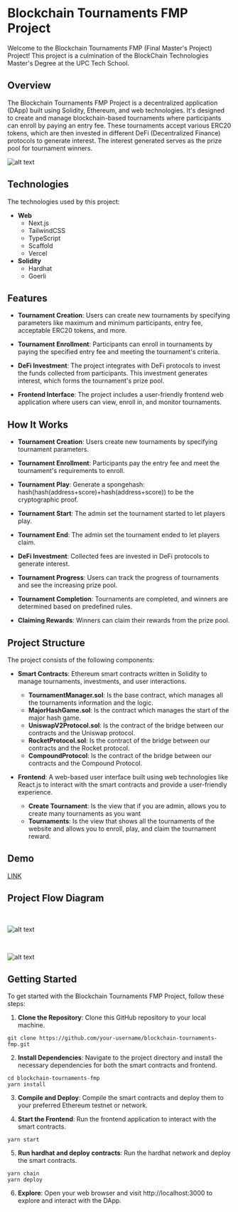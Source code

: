 # Blockchain Tournaments FMP Project

Welcome to the Blockchain Tournaments FMP (Final Master's Project) Project! This project is a culmination of the BlockChain Technologies Master's Degree at the UPC Tech School.

## Overview
The Blockchain Tournaments FMP Project is a decentralized application (DApp) built using Solidity, Ethereum, and web technologies. It's designed to create and manage blockchain-based tournaments where participants can enroll by paying an entry fee. These tournaments accept various ERC20 tokens, which are then invested in different DeFi (Decentralized Finance) protocols to generate interest. The interest generated serves as the prize pool for tournament winners.

![alt text](./esquema_jorge.jpeg "Title")


## Technologies

The technologies used by this project:
- **Web**
    - Next.js
    - TailwindCSS
    - TypeScript
    - Scaffold
    - Vercel
- **Solidity**
    - Hardhat
    - Goerli

## Features

- **Tournament Creation**: Users can create new tournaments by specifying parameters like maximum and minimum participants, entry fee, acceptable ERC20 tokens, and more.

- **Tournament Enrollment**: Participants can enroll in tournaments by paying the specified entry fee and meeting the tournament's criteria.

- **DeFi Investment**: The project integrates with DeFi protocols to invest the funds collected from participants. This investment generates interest, which forms the tournament's prize pool.

- **Frontend Interface**: The project includes a user-friendly frontend web application where users can view, enroll in, and monitor tournaments.

## How It Works

- **Tournament Creation**: Users create new tournaments by specifying tournament parameters.

- **Tournament Enrollment**: Participants pay the entry fee and meet the tournament's requirements to enroll.

- **Tournament Play**: Generate a spongehash: hash(hash(address+score)+hash(address+score)) to be the cryptographic proof.

- **Tournament Start**: The admin set the tournament started to let players play.

- **Tournament End**: The admin set the tournament ended to let players claim.

- **DeFi Investment**: Collected fees are invested in DeFi protocols to generate interest.

- **Tournament Progress**: Users can track the progress of tournaments and see the increasing prize pool.

- **Tournament Completion**: Tournaments are completed, and winners are determined based on predefined rules.

- **Claiming Rewards**: Winners can claim their rewards from the prize pool.

## Project Structure

The project consists of the following components:

- **Smart Contracts**: Ethereum smart contracts written in Solidity to manage tournaments, investments, and user interactions.
    - **TournamentManager.sol**: Is the base contract, which manages all the tournaments information and the logic.
    - **MajorHashGame.sol**: Is the contract which manages the start of the major hash game.
    - **UniswapV2Protocol.sol**: Is the contract of the bridge between our contracts and the Uniswap protocol.
    - **RocketProtocol.sol**: Is the contract of the bridge between our contracts and the Rocket protocol.
    - **CompoundProtocol**: Is the contract of the bridge between our contracts and the Compound Protocol.

- **Frontend**: A web-based user interface built using web technologies like React.js to interact with the smart contracts and provide a user-friendly experience.
    - **Create Tournament**: Is the view that if you are admin, allows you to create many tournaments as you want
    - **Tournaments**: Is the view that shows all the tournaments of the website and allows you to enroll, play, and claim the tournament reward.

## Demo
[LINK](https://defi-smart-tournaments-tfm.vercel.app/)

## Project Flow Diagram
<br>

![alt text](./AppFlowSchema.drawio.png "Title")

<br>

![alt text](./GameFlowSchema.drawio.png "Title")


## Getting Started

To get started with the Blockchain Tournaments FMP Project, follow these steps:

1. **Clone the Repository**: Clone this GitHub repository to your local machine.

``` shell
git clone https://github.com/your-username/blockchain-tournaments-fmp.git
```

2. **Install Dependencies**: Navigate to the project directory and install the necessary dependencies for both the smart contracts and frontend.

```shell
cd blockchain-tournaments-fmp
yarn install
```

3. **Compile and Deploy**: Compile the smart contracts and deploy them to your preferred Ethereum testnet or network.

4. **Start the Frontend**: Run the frontend application to interact with the smart contracts.

```shell
yarn start
```

5. **Run hardhat and deploy contracts**: Run the hardhat network and deploy the smart contracts.

```shell
yarn chain
yarn deploy
```

6. **Explore**: Open your web browser and visit http://localhost:3000 to explore and interact with the DApp.






